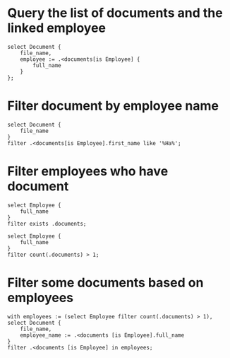 # Query the list of documents and the linked employee
```
select Document {
    file_name,
    employee := .<documents[is Employee] {
        full_name
    }
};
```

# Filter document by employee name

```
select Document {
    file_name
}
filter .<documents[is Employee].first_name like '%Ha%';
```

# Filter employees who have document
```
select Employee {
    full_name
}
filter exists .documents;

select Employee {
    full_name
}
filter count(.documents) > 1;
```
# Filter some documents based on employees
```
with employees := (select Employee filter count(.documents) > 1),
select Document {
    file_name,
    employee_name := .<documents [is Employee].full_name
}
filter .<documents [is Employee] in employees;

```
